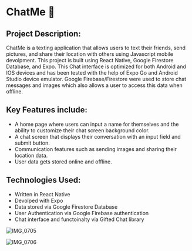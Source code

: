 # ChatMe 💬

## Project Description:
ChatMe is a texting application that allows users to text their friends, send pictures, and share their location with others using Javascript mobile devolpment. This project is built using React Native, Google Firestore Database, and Expo. This Chat interface is optimized for both Android and IOS devices and has been tested with the help of Expo Go and Android Studio device emulator. Google Firebase/Firestore were used to store chat messages and images which also allows a user to access this data when offline. 

## Key Features include: 
- A home page where users can input a name for themselves and the ability to customize their chat screen background color. 
- A chat screen that displays their conversation with an input field and submit button.
- Communication features such as sending images and sharing their location data.
- User data gets stored online and offline.

## Technologies Used:
- Written in React Native
- Devolped with Expo
- Data stored via Google Firestore Database
- User Authentication via Google Firebase authentication
- Chat interface and functoinalty via Gifted Chat library
  

![IMG_0705](https://github.com/schance14/chat-app/assets/123523296/e4b82aa4-a5f0-40f9-a07e-6f0b168d3bd6)


![IMG_0706](https://github.com/schance14/chat-app/assets/123523296/bb44d3f6-f4bc-4a5f-9b13-8d3ab0f99742)
